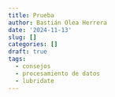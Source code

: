 ```yaml
---
title: Prueba
author: Bastián Olea Herrera
date: '2024-11-13'
slug: []
categories: []
draft: true
tags:
  - consejos
  - procesamiento de datos
  - lubridate
---
```


